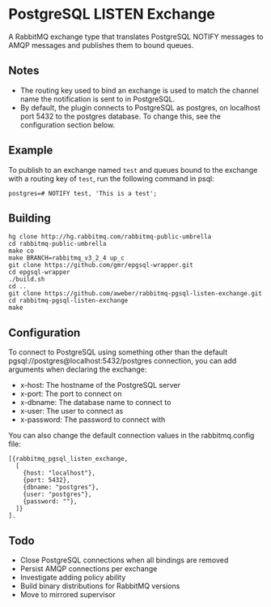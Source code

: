 PostgreSQL LISTEN Exchange
==========================
A RabbitMQ exchange type that translates PostgreSQL NOTIFY messages to AMQP
messages and publishes them to bound queues.

Notes
-----

- The routing key used to bind an exchange is used to match the channel name the notification is sent to in PostgreSQL.
- By default, the plugin connects to PostgreSQL as postgres, on localhost port 5432 to the postgres database. To change this, see the configuration section below.

Example
-------

To publish to an exchange named `test` and queues bound to the exchange with a routing key of `test`, run the following command in psql:

    postgres=# NOTIFY test, 'This is a test';

Building
--------

    hg clone http://hg.rabbitmq.com/rabbitmq-public-umbrella
    cd rabbitmq-public-umbrella
    make co
    make BRANCH=rabbitmq_v3_2_4 up_c
    git clone https://github.com/gmr/epgsql-wrapper.git
    cd epgsql-wrapper
    ./build.sh
    cd ..
    git clone https://github.com/aweber/rabbitmq-pgsql-listen-exchange.git
    cd rabbitmq-pgsql-listen-exchange
    make

Configuration
-------------
To connect to PostgreSQL using something other than the default
pgsql://postgres@localhost:5432/postgres connection, you can add arguments
when declaring the exchange:

- x-host: The hostname of the PostgreSQL server
- x-port: The port to connect on
- x-dbname: The database name to connect to
- x-user: The user to connect as
- x-password: The password to connect with

You can also change the default connection values in the rabbitmq.config file:

    [{rabbitmq_pgsql_listen_exchange,
      [
        {host: "localhost"},
        {port: 5432},
        {dbname: "postgres"},
        {user: "postgres"},
        {password: ""},
      ]}
    ].

Todo
----

- Close PostgreSQL connections when all bindings are removed
- Persist AMQP connections per exchange
- Investigate adding policy ability
- Build binary distributions for RabbitMQ versions
- Move to mirrored supervisor

